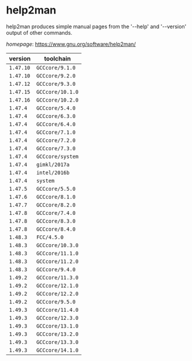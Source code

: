 # help2man

help2man produces simple manual pages from the '--help' and '--version' output of other commands.

*homepage*: <https://www.gnu.org/software/help2man/>

version | toolchain
--------|----------
``1.47.10`` | ``GCCcore/9.1.0``
``1.47.10`` | ``GCCcore/9.2.0``
``1.47.12`` | ``GCCcore/9.3.0``
``1.47.15`` | ``GCCcore/10.1.0``
``1.47.16`` | ``GCCcore/10.2.0``
``1.47.4`` | ``GCCcore/5.4.0``
``1.47.4`` | ``GCCcore/6.3.0``
``1.47.4`` | ``GCCcore/6.4.0``
``1.47.4`` | ``GCCcore/7.1.0``
``1.47.4`` | ``GCCcore/7.2.0``
``1.47.4`` | ``GCCcore/7.3.0``
``1.47.4`` | ``GCCcore/system``
``1.47.4`` | ``gimkl/2017a``
``1.47.4`` | ``intel/2016b``
``1.47.4`` | ``system``
``1.47.5`` | ``GCCcore/5.5.0``
``1.47.6`` | ``GCCcore/8.1.0``
``1.47.7`` | ``GCCcore/8.2.0``
``1.47.8`` | ``GCCcore/7.4.0``
``1.47.8`` | ``GCCcore/8.3.0``
``1.47.8`` | ``GCCcore/8.4.0``
``1.48.3`` | ``FCC/4.5.0``
``1.48.3`` | ``GCCcore/10.3.0``
``1.48.3`` | ``GCCcore/11.1.0``
``1.48.3`` | ``GCCcore/11.2.0``
``1.48.3`` | ``GCCcore/9.4.0``
``1.49.2`` | ``GCCcore/11.3.0``
``1.49.2`` | ``GCCcore/12.1.0``
``1.49.2`` | ``GCCcore/12.2.0``
``1.49.2`` | ``GCCcore/9.5.0``
``1.49.3`` | ``GCCcore/11.4.0``
``1.49.3`` | ``GCCcore/12.3.0``
``1.49.3`` | ``GCCcore/13.1.0``
``1.49.3`` | ``GCCcore/13.2.0``
``1.49.3`` | ``GCCcore/13.3.0``
``1.49.3`` | ``GCCcore/14.1.0``
